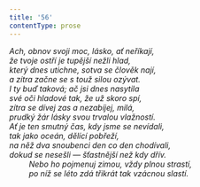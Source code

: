 ```yaml
---
title: '56'
contentType: prose
---
```


_Ach, obnov svoji moc, lásko, ať neříkají,  
že tvoje ostří je tupější nežli hlad,  
který dnes utichne, sotva se člověk nají,  
a zítra začne se s touž silou ozývat.  
I ty buď taková; ač jsi dnes nasytila  
své oči hladové tak, že už skoro spí,  
zítra se dívej zas a nezabíjej, milá,  
prudký žár lásky svou trvalou vlažností.  
Ať je ten smutný čas, kdy jsme se nevídali,  
tak jako oceán, dělící pobřeží,  
na něž dva snoubenci den co den chodívali,  
dokud se nesešli — šťastnější než kdy dřív.  
         Nebo ho pojmenuj zimou, vždy plnou strastí,  
         po níž se léto zdá třikrát tak vzácnou slastí._
